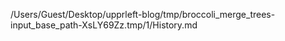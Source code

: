 /Users/Guest/Desktop/upprleft-blog/tmp/broccoli_merge_trees-input_base_path-XsLY69Zz.tmp/1/History.md
